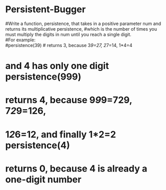 # Persistent-Bugger
#Write a function, persistence, that takes in a positive parameter num and returns its multiplicative persistence, 
#which is the number of times you must multiply the digits in num until you reach a single digit.  
#For example:   
#persistence(39) # returns 3, because 3*9=27, 2*7=14, 1*4=4                  
# and 4 has only one digit   persistence(999) 
# returns 4, because 9*9*9=729, 7*2*9=126,                   
# 1*2*6=12, and finally 1*2=2   persistence(4) 
# returns 0, because 4 is already a one-digit number
